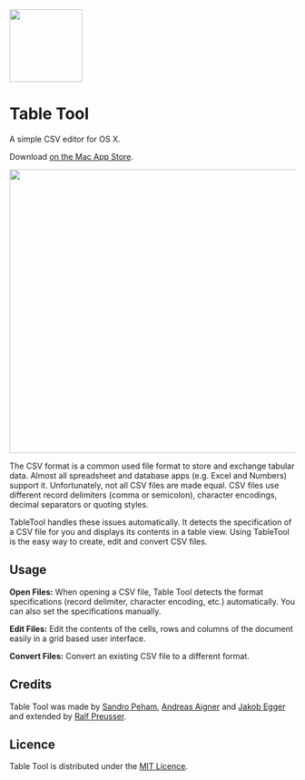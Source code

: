 <img style='margin: 0 auto' src="https://github.com/jakob/TableTool/raw/master/Table%20Tool/Images.xcassets/AppIcon.appiconset/icon_128x128@2x.png" width=128 height=128>

# Table Tool 

A simple CSV editor for OS X.

Download [on the Mac App Store](https://itunes.apple.com/app/table-tool/id1122008420?mt=12).

<img style='margin: 0 auto' src="https://github.com/jakob/TableTool/raw/master/Artwork/Screenshots/2016-06-08 Tabletool 1.1 Customers.jpg" width=800 height=500>

The CSV format is a common used file format to store and exchange tabular data. 
Almost all spreadsheet and database apps (e.g. Excel and Numbers) support it.
Unfortunately, not all CSV files are made equal.
CSV files use different record delimiters (comma or semicolon), character encodings, decimal separators or quoting styles.

TableTool handles these issues automatically.
It detects the specification of a CSV file for you and displays its contents in a table view.
Using TableTool is the easy way to create, edit and convert CSV files.

## Usage

**Open Files:**
When opening a CSV file, Table Tool detects the format specifications 
(record delimiter, character encoding, etc.) automatically.
You can also set the specifications manually.

**Edit Files:**
Edit the contents of the cells, rows and columns of the document easily in a grid based user interface.

**Convert Files:**
Convert an existing CSV file to a different format.

## Credits

Table Tool was made by [Sandro Peham](https://github.com/SandroPeham), 
[Andreas Aigner](https://github.com/aigi) and 
[Jakob Egger](https://github.com/jakob) and extended by
[Ralf Preusser](https://github.com/rpreusser).

## Licence

Table Tool is distributed under the [MIT Licence](https://github.com/jakob/TableTool/blob/master/LICENSE).
